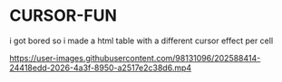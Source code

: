 # CURSOR-FUN
i got bored 
so i made a html table with a different cursor effect per cell


https://user-images.githubusercontent.com/98131096/202588414-24418edd-2026-4a3f-8950-a2517e2c38d6.mp4

